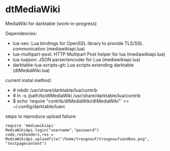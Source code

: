 # dtMediaWiki
MediaWiki for darktable (work-in-progress)

Dependencies:

* lua-sec: Lua bindings for OpenSSL library to provide TLS/SSL communication (mediawikiapi.lua)
* lua-multipart-post: HTTP Multipart Post helper for lua (mediawikiapi.lua)
* lua-luajson: JSON parser/encoder for Lua (mediawikiapi.lua)
* darktable-lua-scripts-git: Lua scripts extending darktable (dtMediaWiki.lua)

current instal method:

* \# mkdir /usr/share/darktable/lua/contrib
* \# ln -s /path/to/dtMediaWiki /usr/share/darktable/lua/contrib
* $ echo 'require "contrib/dtMediaWiki/dtMediaWiki"' >> ~/.config/darktable/luarc

steps to reproduce upload failure:

    require 'mediawikiapi'
    MediaWikiApi.login("username","password")
    code,resheaders,res = MediaWikiApi.uploadfile("/home/trougnouf/trougnoufsandbox.png", "testpagecontent")